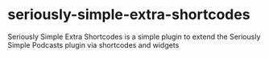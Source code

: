 # seriously-simple-extra-shortcodes
Seriously  Simple Extra Shortcodes is a simple plugin to extend the Seriously Simple Podcasts plugin via shortcodes and widgets
